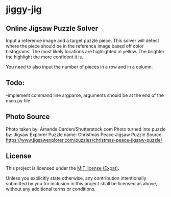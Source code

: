 # jiggy-jig

## Online Jigsaw Puzzle Solver

Input a reference image and a target puzzle piece. This solver will detect where the piece should be in the reference image based off color histograms.
The most likely locations are highlighted in yellow. The brighter the highlight the more confident it is.

You need to also input the number of pieces in a row and in a column.


## Todo:
-implement command line argparse, arguments should be at the end of the main.py file


## Photo Source
Photo taken by: Amanda Carden/Shutterstock.com
Photo turned into puzzle by: Jigsaw Explorer
Puzzle name: Christmas Peace Jigsaw Puzzle
Source: https://www.jigsawexplorer.com/puzzles/christmas-peace-jigsaw-puzzle/


## License

This project is licensed under the [MIT license (Expat)](LICENSE).

Unless you explicitly state otherwise, any contribution intentionally
submitted by you for inclusion in this project shall be licensed as
above, without any additional terms or conditions.